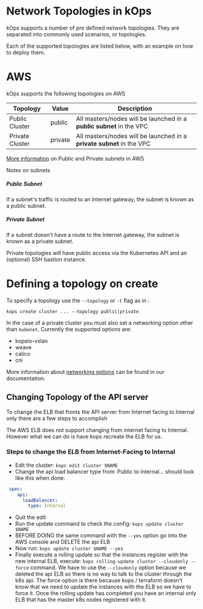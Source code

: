 # Network Topologies in kOps

kOps supports a number of pre defined network topologies. They are separated into commonly used scenarios, or topologies.

Each of the supported topologies are listed below, with an example on how to deploy them.

# AWS

kOps supports the following topologies on AWS

|      Topology     |   Value    | Description                                                                                                 |
| ----------------- |----------- | ----------------------------------------------------------------------------------------------------------- |
|   Public Cluster  |   public   | All masters/nodes will be launched in a **public subnet** in the VPC                                        |
|   Private Cluster |   private  | All masters/nodes will be launched in a **private subnet** in the VPC                                       |


[More information](http://docs.aws.amazon.com/AmazonVPC/latest/UserGuide/VPC_Subnets.html) on Public and Private subnets in AWS

Notes on subnets

##### Public Subnet
If a subnet's traffic is routed to an Internet gateway, the subnet is known as a public subnet.

##### Private Subnet
If a subnet doesn't have a route to the Internet gateway, the subnet is known as a private subnet.

Private topologies *will* have public access via the Kubernetes API and an (optional) SSH bastion instance.

# Defining a topology on create

To specify a topology use the `--topology` or `-t` flag as in :

```
kops create cluster ... --topology public|private
```

In the case of a private cluster you must also set a networking option other
than `kubenet`.  Currently the supported options are:

- kopeio-vxlan
- weave
- calico
- cni

More information about [networking options](networking.md) can be found in our documentation.

## Changing Topology of the API server
To change the ELB that fronts the API server from Internet facing to Internal only there are a few steps to accomplish

The AWS ELB does not support changing from internet facing to Internal.  However what we can do is have kops recreate the ELB for us.

### Steps to change the ELB from Internet-Facing to Internal
- Edit the cluster: `kops edit cluster $NAME`
- Change the api load balancer type from: Public to Internal... should look like this when done:
```yaml
 spec:
    api:
      loadBalancer:
        type: Internal
```
 - Quit the edit
 - Run the update command to check the config: `kops update cluster $NAME`
 - BEFORE DOING the same command with the `--yes` option go into the AWS console and DELETE the api ELB
 - Now run: `kops update cluster $NAME --yes`
 - Finally execute a rolling update so that the instances register with the new internal ELB,  execute: `kops rolling-update cluster --cloudonly --force` command.  We have to use the  `--cloudonly` option because we deleted the api ELB so there is no way to talk to the cluster through the k8s api.  The force option is there because kops / terraform doesn't know that we need to update the instances with the ELB so we have to force it.
 Once the rolling update has completed you have an internal only ELB that has the master k8s nodes registered with it.

